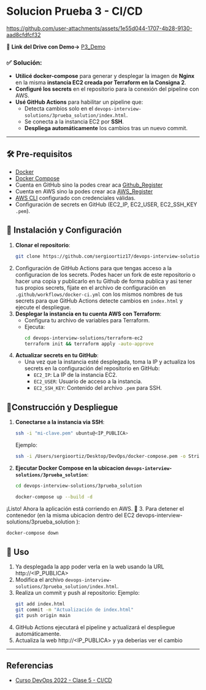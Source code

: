 # Solucion Prueba 3 - CI/CD



https://github.com/user-attachments/assets/1e55d044-1707-4b28-9130-aad8cfdfcf32



🎥 **Link del Drive con Demo->**  [P3_Demo](https://drive.google.com/file/d/1pA9BUw5aK_iCqz1TDx5vO9lPVm9fEIpT/view?usp=sharing)

### **✅ Solución:**  
- **Utilicé docker-compose** para generar y desplegar la imagen de **Nginx** en la misma **instancia EC2 creada por Terraform en la Consigna 2**.  
- **Configuré los secrets** en el repositorio para la conexión del pipeline con AWS.  
- **Usé GitHub Actions** para habilitar un pipeline que:  
  -  Detecta cambios solo en el `devops-interview-solutions/3prueba_solution/index.html`.  
  -  Se conecta a la instancia EC2 por **SSH**.  
  -  **Despliega automáticamente** los cambios tras un nuevo commit.  

---
## 🛠 Pre-requisitos
- [Docker](https://docs.docker.com/get-docker/)
- [Docker Compose](https://docs.docker.com/compose/install/)
- Cuenta en GitHub sino la podes crear aca [Github_Register](https://github.com/signup?ref_cta=Sign+up&ref_loc=header+logged+out&ref_page=%2F&source=header-home)
- Cuenta en AWS sino la podes crear aca [AWS_Register](https://signin.aws.amazon.com/signup?request_type=register)
- [AWS CLI](https://aws.amazon.com/cli/) configurado con credenciales válidas.
- Configuración de secrets en GitHub (EC2_IP, EC2_USER, EC2_SSH_KEY `.pem`).

## 🔧 Instalación y Configuración
1. **Clonar el repositorio**:
   ```bash
   git clone https://github.com/sergioortiz17/devops-interview-solutions.git
   ```
2. Configuración de GitHub Actions para que tengas acceso a la configuracion de los secrets. Podes hacer un fork de este repositorio o hacer una copia y publicarlo en tu Github de forma publica y asi tener tus propios secrets, fijate en el archivo de configuración en `.github/workflows/docker-ci.yml` con los mismos nombres de tus secrets para que GitHub Actions detecte cambios en `index.html` y ejecute el despliegue.
3. **Desplegar la instancia en tu cuenta AWS con Terraform**:
   - Configura tu archivo de variables para Terraform.
   - Ejecuta:
     ```bash
     cd devops-interview-solutions/terraform-ec2
     terraform init && terraform apply -auto-approve
     ```
4. **Actualizar secrets en tu GitHub**:
   - Una vez que la instancia esté desplegada, toma la IP y actualiza los secrets en la configuración del repositorio en GitHub:
     - `EC2_IP`: La IP de la instancia EC2.
     - `EC2_USER`: Usuario de acceso a la instancia.
     - `EC2_SSH_KEY`: Contenido del archivo `.pem` para SSH.

## 🚀Construcción y Despliegue
1. **Conectarse a la instancia via SSH**:
   ```bash
   ssh -i "mi-clave.pem" ubuntu@<IP_PUBLICA>
   ```
   Ejemplo:
   ```bash
   ssh -i /Users/sergioortiz/Desktop/DevOps/docker-compose.pem -o StrictHostKeyChecking=no ec2-user@107.22.81.78
   ```
2. **Ejecutar Docker Compose en la ubicacion `devops-interview-solutions/3prueba_solution`**:
    ```bash
   cd devops-interview-solutions/3prueba_solution
   ```
   ```bash
   docker-compose up --build -d
   ```
¡Listo! Ahora la aplicación está corriendo en AWS. 🚀
3. Para detener el contenedor (en la misma ubicacion dentro del EC2 devops-interview-solutions/3prueba_solution ):
  ```bash
  docker-compose down
  ```

## 📌 Uso
1. Ya desplegada la app poder verla en la web usando la URL http://<IP_PUBLICA>
2. Modifica el archivo `devops-interview-solutions/3prueba_solution/index.html`.
3. Realiza un commit y push al repositorio:
 Ejemplo:
   ```bash
   git add index.html
   git commit -m "Actualización de index.html"
   git push origin main
   ```
4. GitHub Actions ejecutará el pipeline y actualizará el despliegue automáticamente.
5. Actualiza la web http://<IP_PUBLICA> y ya deberias ver el cambio

---
## Referencias
- [Curso DevOps 2022 - Clase 5 - CI/CD](https://youtu.be/Nz5FkiTH4iY?list=PLnf4-vBnJ1n323-UT2TZzj9gzahf_VhTF&t=7)
